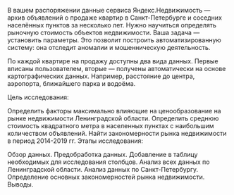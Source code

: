 В вашем распоряжении данные сервиса Яндекс.Недвижимость — архив объявлений о продаже квартир в Санкт-Петербурге и соседних населённых пунктов за несколько лет. Нужно научиться определять рыночную стоимость объектов недвижимости. Ваша задача — установить параметры. Это позволит построить автоматизированную систему: она отследит аномалии и мошенническую деятельность.

По каждой квартире на продажу доступны два вида данных. Первые вписаны пользователем, вторые — получены автоматически на основе картографических данных. Например, расстояние до центра, аэропорта, ближайшего парка и водоёма.

Цель исследования:

Определить факторы максимально влияющие на ценообразование на рынке недвижимости Ленинградской области.
Определить среднюю стоимость квадратного метра в населенных пунктах с наибольшим количеством объявлений.
Найти закономерности рынка недвижимости в период 2014-2019 гг.
Этапы исследования:

Обзор данных.
Предобработка данных.
Добавление в таблицу необходимых для исследования столбцов.
Анализ всех данных по Ленинградской области.
Анализ данных по Санкт-Петербургу.
Определение основных закономерностей рынка недвижимости.
Выводы.